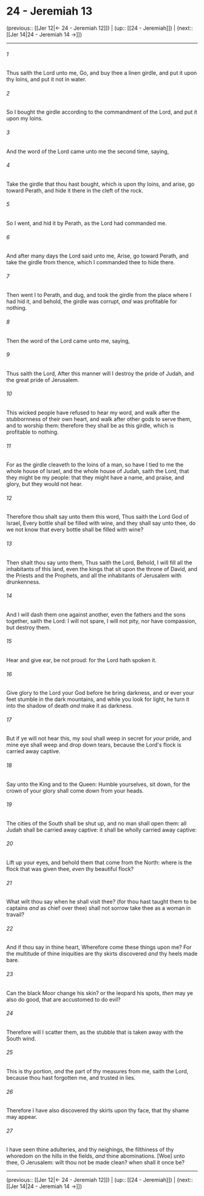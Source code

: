 # 24 - Jeremiah 13

(previous:: [[Jer 12|← 24 - Jeremiah 12]]) | (up:: [[24 - Jeremiah]]) | (next:: [[Jer 14|24 - Jeremiah 14 →]])

***


###### 1 
Thus saith the Lord unto me, Go, and buy thee a linen girdle, and put it upon thy loins, and put it not in water. 

###### 2 
So I bought the girdle according to the commandment of the Lord, and put it upon my loins. 

###### 3 
And the word of the Lord came unto me the second time, saying, 

###### 4 
Take the girdle that thou hast bought, which is upon thy loins, and arise, go toward Perath, and hide it there in the cleft of the rock. 

###### 5 
So I went, and hid it by Perath, as the Lord had commanded me. 

###### 6 
And after many days the Lord said unto me, Arise, go toward Perath, and take the girdle from thence, which I commanded thee to hide there. 

###### 7 
Then went I to Perath, and dug, and took the girdle from the place where I had hid it, and behold, the girdle was corrupt, _and_ was profitable for nothing. 

###### 8 
Then the word of the Lord came unto me, saying, 

###### 9 
Thus saith the Lord, After this manner will I destroy the pride of Judah, and the great pride of Jerusalem. 

###### 10 
This wicked people have refused to hear my word, and walk after the stubbornness of their own heart, and walk after other gods to serve them, and to worship them: therefore they shall be as this girdle, which is profitable to nothing. 

###### 11 
For as the girdle cleaveth to the loins of a man, so have I tied to me the whole house of Israel, and the whole house of Judah, saith the Lord, that they might be my people: that they might have a name, and praise, and glory, but they would not hear. 

###### 12 
Therefore thou shalt say unto them this word, Thus saith the Lord God of Israel, Every bottle shall be filled with wine, and they shall say unto thee, do we not know that every bottle shall be filled with wine? 

###### 13 
Then shalt thou say unto them, Thus saith the Lord, Behold, I will fill all the inhabitants of this land, even the kings that sit upon the throne of David, and the Priests and the Prophets, and all the inhabitants of Jerusalem with drunkenness. 

###### 14 
And I will dash them one against another, even the fathers and the sons together, saith the Lord: I will not spare, I will not pity, nor have compassion, but destroy them. 

###### 15 
Hear and give ear, be not proud: for the Lord hath spoken it. 

###### 16 
Give glory to the Lord your God before he bring darkness, and or ever your feet stumble in the dark mountains, and while you look for light, he turn it into the shadow of death _and_ make it as darkness. 

###### 17 
But if ye will not hear this, my soul shall weep in secret for _your_ pride, and mine eye shall weep and drop down tears, because the Lord's flock is carried away captive. 

###### 18 
Say unto the King and to the Queen: Humble yourselves, sit down, for the crown of your glory shall come down from your heads. 

###### 19 
The cities of the South shall be shut up, and no man shall open them: all Judah shall be carried away captive: it shall be wholly carried away captive: 

###### 20 
Lift up your eyes, and behold them that come from the North: where is the flock that was given thee, _even_ thy beautiful flock? 

###### 21 
What wilt thou say when he shall visit thee? (for thou hast taught them to be captains _and_ as chief over thee) shall not sorrow take thee as a woman in travail? 

###### 22 
And if thou say in thine heart, Wherefore come these things upon me? For the multitude of thine iniquities are thy skirts discovered _and_ thy heels made bare. 

###### 23 
Can the black Moor change his skin? or the leopard his spots, _then_ may ye also do good, that are accustomed to do evil? 

###### 24 
Therefore will I scatter them, as the stubble that is taken away with the South wind. 

###### 25 
This is thy portion, _and_ the part of thy measures from me, saith the Lord, because thou hast forgotten me, and trusted in lies. 

###### 26 
Therefore I have also discovered thy skirts upon thy face, that thy shame may appear. 

###### 27 
I have seen thine adulteries, and thy neighings, the filthiness of thy whoredom on the hills in the fields, _and_ thine abominations. [Woe] unto thee, O Jerusalem: wilt thou not be made clean? when shall it once be?

***

(previous:: [[Jer 12|← 24 - Jeremiah 12]]) | (up:: [[24 - Jeremiah]]) | (next:: [[Jer 14|24 - Jeremiah 14 →]])
